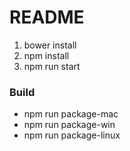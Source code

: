 # README #

1. bower install
2. npm install
3. npm run start

### Build ###

* npm run package-mac
* npm run package-win
* npm run package-linux